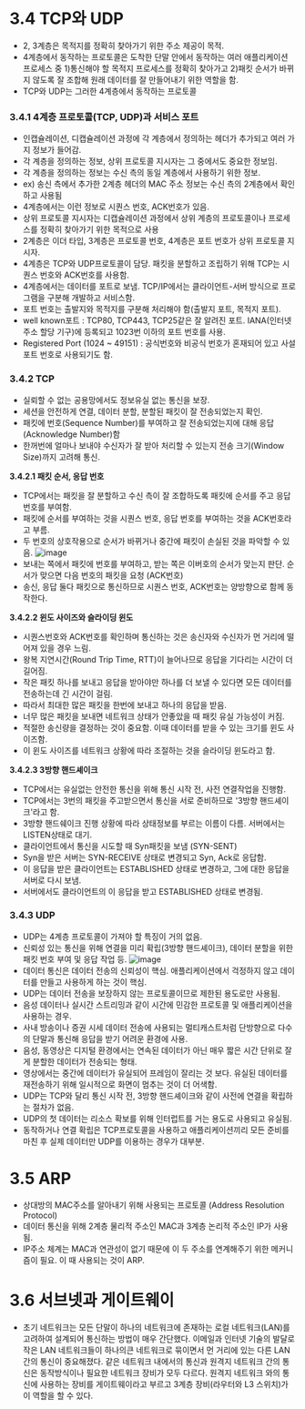 # 3.4 TCP와 UDP
 - 2, 3계층은 목적지를 정확히 찾아가기 위한 주소 제공이 목적.
 - 4계층에서 동작하는 프로토콜은 도착한 단말 안에서 동작하는 여러 애플리케이션 프로세스 중 1)통신해야 할 목적지 프로세스를
 정확히 찾아가고 2)패킷 순서가 바뀌지 않도록 잘 조합해 원래 데이터를 잘 만들어내기 위한 역할을 함.
 - TCP와 UDP는 그러한 4계층에서 동작하는 프로토콜

### 3.4.1 4계층 프로토콜(TCP, UDP)과 서비스 포트
 - 인캡슐레이션, 디캡슐레이션 과정에 각 계층에서 정의하는 헤더가 추가되고 여러 가지 정보가 들어감.
 - 각 계층을 정의하는 정보, 상위 프로토콜 지시자는 그 중에서도 중요한 정보임.
 - 각 계층을 정의하는 정보는 수신 측의 동일 계층에서 사용하기 위한 정보.
 - ex) 송신 측에서 추가한 2계층 헤더의 MAC 주소 정보는 수신 측의 2계층에서 확인하고 사용됨
 - 4계층에서는 이런 정보로 시퀀스 번호, ACK번호가 있음.
 - 상위 프로토콜 지시자는 디캡슐레이션 과정에서 상위 계층의 프로토콜이나 프로세스를 정확히 찾아가기 위한 목적으로 사용
 - 2계층은 이더 타입, 3계층은 프로토콜 번호, 4계층은 포트 번호가 상위 프로토콜 지시자.
 - 4계층은 TCP와 UDP프로토콜이 담당. 패킷을 분할하고 조립하기 위해 TCP는 시퀀스 번호와 ACK번호를 사용함.
 - 4계층에서는 데이터를 포트로 보냄. TCP/IP에서는 클라이언트-서버 방식으로 프로그램을 구분해 개발하고 서비스함.
 - 포트 번호는 출발지와 목적지를 구분해 처리해야 함(출발지 포트, 목적지 포트).
 - well known포트 : TCP80, TCP443, TCP25같은 잘 알려진 포트. IANA(인터넷 주소 할당 기구)에 등록되고 1023번 이하의 포트 번호를 사용.
 - Registered Port (1024 ~ 49151) : 공식번호와 비공식 번호가 혼재되어 있고 사설 포트 번호로 사용되기도 함.
 
 ### 3.4.2 TCP
  - 실뢰할 수 없는 공용망에서도 정보유실 없는 통신을 보장.
  - 세션을 안전하게 연결, 데이터 분할, 분할된 패킷이 잘 전송되었는지 확인.
  - 패킷에 번호(Sequence Number)를 부여하고 잘 전송되었는지에 대해 응답(Acknowledge Number)함
  - 한꺼번에 얼마나 보내야 수신자가 잘 받아 처리할 수 있는지 전송 크기(Window Size)까지 고려해 통신.
 
 **3.4.2.1 패킷 순서, 응답 번호**
  - TCP에서는 패킷을 잘 분할하고 수신 측이 잘 조합하도록 패킷에 순서를 주고 응답 번호를 부여함.
  - 패킷에 순서를 부여하는 것을 시퀀스 번호, 응답 번호를 부여하는 것을 ACK번호라고 부름.
  - 두 번호의 상호작용으로 순서가 바뀌거나 중간에 패킷이 손실된 것을 파악할 수 있음.
  ![image](https://user-images.githubusercontent.com/52841715/141669510-3200d77e-009a-4262-a2dc-6563f3ee5b2a.png)
  - 보내는 쪽에서 패킷에 번호를 부여하고, 받는 쪽은 이버호의 순서가 맞는지 판단. 순서가 맞으면 다음 번호의 패킷을 요청 (ACK번호)
  - 송신, 응답 둘다 패킷으로 통신하므로 시퀀스 번호, ACK번호는 양방향으로 함께 동작한다.

 **3.4.2.2 윈도 사이즈와 슬라이딩 윈도**
  - 시퀀스번호와 ACK번호를 확인하며 통신하는 것은 송신자와 수신자가 먼 거리에 떨어져 있을 경우 느림.
  - 왕복 지연시간(Round Trip Time, RTT)이 늘어나므로 응답을 기다리는 시간이 더 길어짐.
  - 작은 패킷 하나를 보내고 응답을 받아야만 하나를 더 보낼 수 있다면 모든 데이터를 전송하는데 긴 시간이 걸림.
  - 따라서 최대한 많은 패킷을 한번에 보내고 하나의 응답을 받음. 
  - 너무 많은 패킷을 보내면 네트워크 상태가 안좋았을 때 패킷 유실 가능성이 커짐.
  - 적절한 송신량을 결정하는 것이 중요함. 이때 데이터를 받을 수 있는 크기를 윈도 사이즈함.
  - 이 윈도 사이즈를 네트워크 상황에 따라 조절하는 것을 슬라이딩 윈도라고 함.

 **3.4.2.3 3방향 핸드셰이크**
  - TCP에서는 유실없는 안전한 통신을 위해 통신 시작 전, 사전 연결작업을 진행함.
  - TCP에서는 3번의 패킷을 주고받으면서 통신을 서로 준비하므로 '3방향 핸드셰이크'라고 함.
  - 3방향 핸드쉐이크 진행 상황에 따라 상태정보를 부르는 이름이 다름. 서버에서는 LISTEN상태로 대기.
  - 클라이언트에서 통신을 시도할 때 Syn패킷을 보냄 (SYN-SENT)
  - Syn을 받은 서버는 SYN-RECEIVE 상태로 변경되고 Syn, Ack로 응답함.
  - 이 응답을 받은 클라이언트는 ESTABLISHED 상태로 변경하고, 그에 대한 응답을 서버로 다시 보냄.
  - 서버에서도 클라이언트의 이 응답을 받고 ESTABLISHED 상태로 변경됨.

### 3.4.3 UDP
 - UDP는 4계층 프로토콜이 가져야 할 특징이 거의 없음.
 - 신뢰성 있는 통신을 위해 연결을 미리 확립(3방향 핸드셰이크), 데이터 분할을 위한 패킷 번호 부여 및 응답 작업 등.
 ![image](https://user-images.githubusercontent.com/52841715/141670435-5bf0961f-254d-4d99-8f11-f6f50fe3d58b.png)
 - 데이터 통신은 데이터 전송의 신뢰성이 핵심. 애플리케이션에서 걱정하지 않고 데이터를 만들고 사용하게 하는 것이 핵심.
 - UDP는 데이터 전송을 보장하지 않는 프로토콜이므로 제한된 용도로만 사용됨.
 - 음성 데이터나 실시간 스트리밍과 같이 시간에 민감한 프로토콜 및 애플리케이션을 사용하는 경우.
 - 사내 방송이나 증권 시세 데이터 전송에 사용되는 멀티캐스트처럼 단방향으로 다수의 단말과 통신해 응답을 받기 어려운 환경에 사용.
 - 음성, 동영상은 디지털 환경에서는 연속된 데이터가 아닌 매우 짧은 시간 단위로 잘게 분할한 데이터가 전송되는 형태.
 - 영상에서는 중간에 데이터가 유실되어 프레임이 잘리는 것 보다. 유실된 데이터를 재전송하기 위해 일시적으로 화면이 멈추는 것이 더 어색함.
 - UDP는 TCP와 달리 통신 시작 전, 3방향 핸드셰이크와 같이 사전에 연결을 확립하는 절차가 없음. 
 - UDP의 첫 데이터는 리소스 확보를 위해 인터럽트를 거는 용도로 사용되고 유실됨.
 - 동작하거나 연결 확립은 TCP프로토콜을 사용하고 애플리케이션끼리 모든 준비를 마친 후 실제 데이터만 UDP를 이용하는 경우가 대부분.

# 3.5 ARP
 - 상대방의 MAC주소를 알아내기 위해 사용되는 프로토콜 (Address Resolution Protocol)
 - 데이터 통신을 위해 2계층 물리적 주소인 MAC과 3계층 논리적 주소인 IP가 사용됨.
 - IP주소 체계는 MAC과 연관성이 없기 때문에 이 두 주소를 연계해주기 위한 메커니즘이 필요. 이 때 사용되는 것이 ARP.

# 3.6 서브넷과 게이트웨이
 - 초기 네트워크는 모든 단말이 하나의 네트워크에 존재하는 로컬 네트워크(LAN)를 고려하여 설계되어 통신하는 방법이 매우 간단했다.
이메일과 인터넷 기술의 발달로 작은 LAN 네트워크들이 하나의큰 네트워크로 묶이면서 먼 거리에 있는 다른 LAN 간의 통신이 중요해졌다.
같은 네트워크 내에서의 통신과 원격지 네트워크 간의 통신은 동작방식이나 필요한 네트워크 장비가 모두 다르다. 원격지 네트워크
와의 통신에 사용하는 장비를 게이트웨이라고 부르고 3계층 장비(라우터와 L3 스위치)가 이 역할을 할 수 있다.
